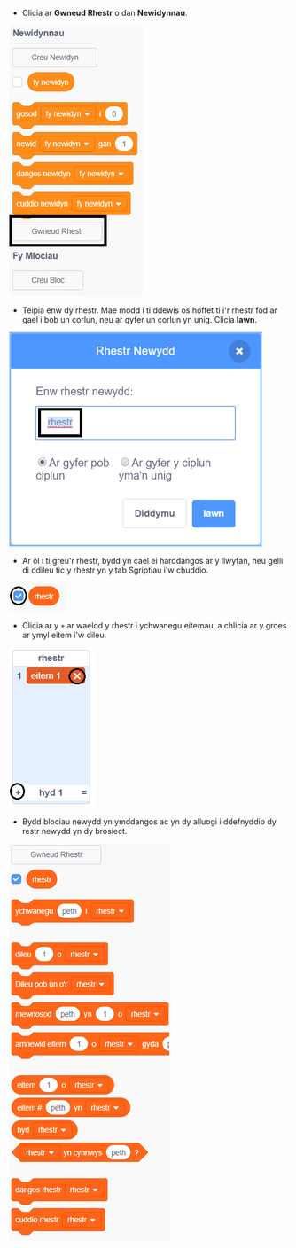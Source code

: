 + Clicia ar **Gwneud Rhestr** o dan **Newidynnau**.

![Creu rhestr](images/make-a-list-annotated.png)

+ Teipia enw dy rhestr. Mae modd i ti ddewis os hoffet ti i'r rhestr fod ar gael i bob un corlun, neu ar gyfer un corlun yn unig. Clicia **Iawn**.

![Enw'r rhestr](images/list-name-annotated.png)

+ Ar ôl i ti greu'r rhestr, bydd yn cael ei harddangos ar y llwyfan, neu gelli di ddileu tic y rhestr yn y tab Sgriptiau i'w chuddio.

![Dangos/cuddio'r rhestr](images/list-show-hide-annotated.png)

+ Clicia ar y `+` ar waelod y rhestr i ychwanegu eitemau, a chlicia ar y groes ar ymyl eitem i'w dileu.

![Dangos/cuddio'r rhestr](images/list-add-delete-annotated.png)

+ Bydd blociau newydd yn ymddangos ac yn dy alluogi i ddefnyddio dy restr newydd yn dy brosiect.

![Blociau'r rhestr](images/list-blocks.png)